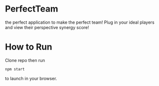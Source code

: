 # PerfectTeam
the perfect application to make the perfect team! Plug in your ideal players and view their perspective synergy score!

# How to Run
Clone repo then run
```bash
npm start
```
to launch in your browser.